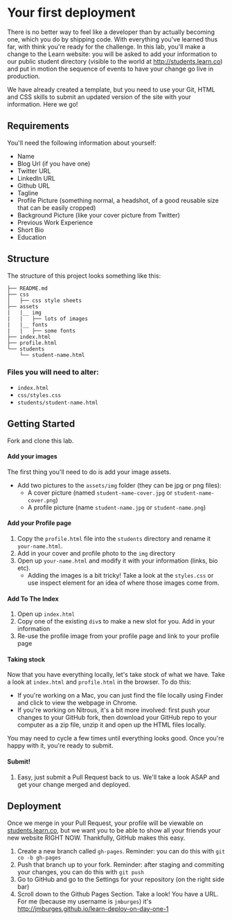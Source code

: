 # Your first deployment

There is no better way to feel like a developer than by actually becoming one, which you do by shipping code. With everything you've learned thus far, with think you're ready for the challenge. In this lab, you'll make a change to the Learn website: you will be asked to add your information to our public student directory (visible to the world at http://students.learn.co) and put in motion the sequence of events to have your change go live in production. 

We have already created a template, but you need to use your Git, HTML and CSS skills to submit an updated version of the site with your information. Here we go!

## Requirements

You'll need the following information about yourself:

* Name
* Blog Url (if you have one)
* Twitter URL
* LinkedIn URL
* Github URL
* Tagline
* Profile Picture (something normal, a headshot, of a good reusable size that can be easily cropped)
* Background Picture (like your cover picture from Twitter)
* Previous Work Experience
* Short Bio
* Education

## Structure

The structure of this project looks something like this:

```text
├── README.md
├── css
│   ├── css style sheets
├── assets
|   |__ img
|   |   ├── lots of images
|   |__ fonts
|   |   ├── some fonts
├── index.html
├── profile.html
└── students
    └── student-name.html
```

### Files you will need to alter:
  * `index.html`
  * `css/styles.css`
  * `students/student-name.html`

## Getting Started

Fork and clone this lab.

#### Add your images

The first thing you'll need to do is add your image assets.

  * Add two pictures to the `assets/img` folder (they can be jpg or png files):
    * A cover picture (named `student-name-cover.jpg` or `student-name-cover.png`)
    * A profile picture (name `student-name.jpg` or `student-name.png`)

#### Add your Profile page

  1. Copy the `profile.html` file into the `students` directory and rename it `your-name.html`. 
  2. Add in your cover and profile photo to the `img` directory
  3. Open up `your-name.html` and modify it with your information (links, bio etc).
     * Adding the images is a bit tricky! Take a look at the `styles.css` or use inspect element for an idea of where those images come from.

#### Add To The Index

  1. Open up `index.html`
  2. Copy one of the existing `div`s to make a new slot for you. Add in your information
  3. Re-use the profile image from your profile page and link to your profile page

#### Taking stock

Now that you have everything locally, let's take stock of what we have. Take a look at `index.html` and `profile.html` in the browser. To do this: 

* If you're working on a Mac, you can just find the file locally using Finder and click to view the webpage in Chrome. 
* If you're working on Nitrous, it's a bit more involved: first push your changes to your GitHub fork, then download your GitHub repo to your computer as a zip file, unzip it and open up the HTML files locally. 

You may need to cycle a few times until everything looks good. Once you're happy with it, you're ready to submit.

#### Submit!

  1. Easy, just submit a Pull Request back to us. We'll take a look ASAP and get your change merged and deployed.

## Deployment

Once we merge in your Pull Request, your profile will be viewable on [students.learn.co](), but we want you to be able to show all your friends your new website RIGHT NOW. Thankfully, GitHub makes this easy.

  1. Create a new branch called `gh-pages`. Reminder: you can do this with `git co -b gh-pages`
  2. Push that branch up to your fork. Reminder: after staging and commiting your changes, you can do this with `git push`
  3. Go to GitHub and go to the Settings for your repository (on the right side bar)
  4. Scroll down to the Github Pages Section. Take a look! You have a URL. For me (because my username is `jmburges`) it's http://jmburges.github.io/learn-deploy-on-day-one-1
